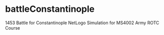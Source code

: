 # battleConstantinople
1453 Battle for Constantinople NetLogo Simulation for MS4002 Army ROTC Course
